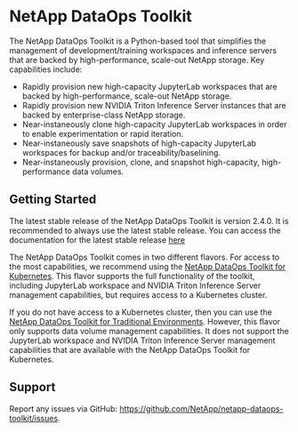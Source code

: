 NetApp DataOps Toolkit
=========

The NetApp DataOps Toolkit is a Python-based tool that simplifies the management of development/training workspaces and inference servers that are backed by high-performance, scale-out NetApp storage. Key capabilities include:
- Rapidly provision new high-capacity JupyterLab workspaces that are backed by high-performance, scale-out NetApp storage.
- Rapidly provision new NVIDIA Triton Inference Server instances that are backed by enterprise-class NetApp storage.
- Near-instaneously clone high-capacity JupyterLab workspaces in order to enable experimentation or rapid iteration.
- Near-instaneously save snapshots of high-capacity JupyterLab workspaces for backup and/or traceability/baselining.
- Near-instaneously provision, clone, and snapshot high-capacity, high-performance data volumes.

## Getting Started

The latest stable release of the NetApp DataOps Toolkit is version 2.4.0. It is recommended to always use the latest stable release. You can access the documentation for the latest stable release [here](https://github.com/NetApp/netapp-dataops-toolkit/tree/v2.4.0)

The NetApp DataOps Toolkit comes in two different flavors. For access to the most capabilities, we recommend using the [NetApp DataOps Toolkit for Kubernetes](netapp_dataops_k8s/). This flavor supports the full functionality of the toolkit, including JupyterLab workspace and NVIDIA Triton Inference Server management capabilities, but requires access to a Kubernetes cluster. 

If you do not have access to a Kubernetes cluster, then you can use the [NetApp DataOps Toolkit for Traditional Environments](netapp_dataops_traditional/). However, this flavor only supports data volume management capabilities. It does not support the JupyterLab workspace and NVIDIA Triton Inference Server management capabilities that are available with the NetApp DataOps Toolkit for Kubernetes.

## Support

Report any issues via GitHub: https://github.com/NetApp/netapp-dataops-toolkit/issues.
